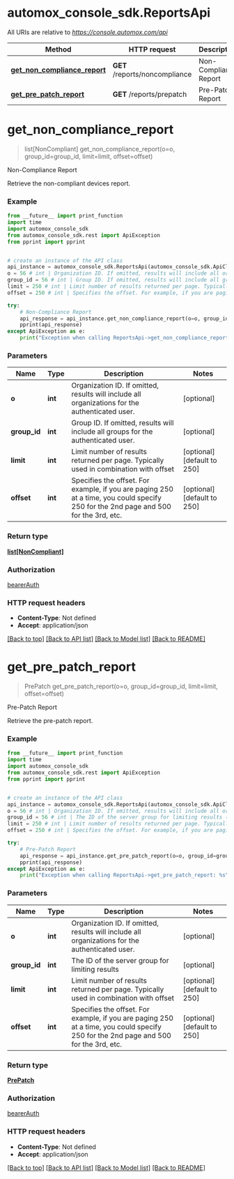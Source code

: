 # automox_console_sdk.ReportsApi

All URIs are relative to *https://console.automox.com/api*

Method | HTTP request | Description
------------- | ------------- | -------------
[**get_non_compliance_report**](ReportsApi.md#get_non_compliance_report) | **GET** /reports/noncompliance | Non-Compliance Report
[**get_pre_patch_report**](ReportsApi.md#get_pre_patch_report) | **GET** /reports/prepatch | Pre-Patch Report

# **get_non_compliance_report**
> list[NonCompliant] get_non_compliance_report(o=o, group_id=group_id, limit=limit, offset=offset)

Non-Compliance Report

Retrieve the non-compliant devices report.

### Example
```python
from __future__ import print_function
import time
import automox_console_sdk
from automox_console_sdk.rest import ApiException
from pprint import pprint


# create an instance of the API class
api_instance = automox_console_sdk.ReportsApi(automox_console_sdk.ApiClient(configuration))
o = 56 # int | Organization ID. If omitted, results will include all organizations for the authenticated user. (optional)
group_id = 56 # int | Group ID. If omitted, results will include all groups for the authenticated user. (optional)
limit = 250 # int | Limit number of results returned per page. Typically used in combination with offset (optional) (default to 250)
offset = 250 # int | Specifies the offset. For example, if you are paging 250 at a time, you could specify 250 for the 2nd page and 500 for the 3rd, etc. (optional) (default to 250)

try:
    # Non-Compliance Report
    api_response = api_instance.get_non_compliance_report(o=o, group_id=group_id, limit=limit, offset=offset)
    pprint(api_response)
except ApiException as e:
    print("Exception when calling ReportsApi->get_non_compliance_report: %s\n" % e)
```

### Parameters

Name | Type | Description  | Notes
------------- | ------------- | ------------- | -------------
 **o** | **int**| Organization ID. If omitted, results will include all organizations for the authenticated user. | [optional] 
 **group_id** | **int**| Group ID. If omitted, results will include all groups for the authenticated user. | [optional] 
 **limit** | **int**| Limit number of results returned per page. Typically used in combination with offset | [optional] [default to 250]
 **offset** | **int**| Specifies the offset. For example, if you are paging 250 at a time, you could specify 250 for the 2nd page and 500 for the 3rd, etc. | [optional] [default to 250]

### Return type

[**list[NonCompliant]**](NonCompliant.md)

### Authorization

[bearerAuth](../README.md#bearerAuth)

### HTTP request headers

 - **Content-Type**: Not defined
 - **Accept**: application/json

[[Back to top]](#) [[Back to API list]](../README.md#documentation-for-api-endpoints) [[Back to Model list]](./README.md#documentation-for-models) [[Back to README]](../README.md)

# **get_pre_patch_report**
> PrePatch get_pre_patch_report(o=o, group_id=group_id, limit=limit, offset=offset)

Pre-Patch Report

Retrieve the pre-patch report.

### Example
```python
from __future__ import print_function
import time
import automox_console_sdk
from automox_console_sdk.rest import ApiException
from pprint import pprint


# create an instance of the API class
api_instance = automox_console_sdk.ReportsApi(automox_console_sdk.ApiClient(configuration))
o = 56 # int | Organization ID. If omitted, results will include all organizations for the authenticated user. (optional)
group_id = 56 # int | The ID of the server group for limiting results (optional)
limit = 250 # int | Limit number of results returned per page. Typically used in combination with offset (optional) (default to 250)
offset = 250 # int | Specifies the offset. For example, if you are paging 250 at a time, you could specify 250 for the 2nd page and 500 for the 3rd, etc. (optional) (default to 250)

try:
    # Pre-Patch Report
    api_response = api_instance.get_pre_patch_report(o=o, group_id=group_id, limit=limit, offset=offset)
    pprint(api_response)
except ApiException as e:
    print("Exception when calling ReportsApi->get_pre_patch_report: %s\n" % e)
```

### Parameters

Name | Type | Description  | Notes
------------- | ------------- | ------------- | -------------
 **o** | **int**| Organization ID. If omitted, results will include all organizations for the authenticated user. | [optional] 
 **group_id** | **int**| The ID of the server group for limiting results | [optional] 
 **limit** | **int**| Limit number of results returned per page. Typically used in combination with offset | [optional] [default to 250]
 **offset** | **int**| Specifies the offset. For example, if you are paging 250 at a time, you could specify 250 for the 2nd page and 500 for the 3rd, etc. | [optional] [default to 250]

### Return type

[**PrePatch**](PrePatch.md)

### Authorization

[bearerAuth](../README.md#bearerAuth)

### HTTP request headers

 - **Content-Type**: Not defined
 - **Accept**: application/json

[[Back to top]](#) [[Back to API list]](../README.md#documentation-for-api-endpoints) [[Back to Model list]](./README.md#documentation-for-models) [[Back to README]](../README.md)

